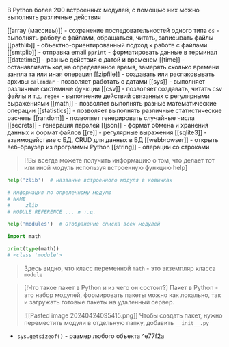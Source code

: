 В Python более 200 встроенных модулей, с помощью них можно выполнять различные действия

[[array (массивы)]] - сохранение последовательностей одного типа
`os` - выполнять работу с файлами, обращаться, читать, записывать файлы
[[pathlib]] - объектно-ориентированный подход к работе с файлами 
[[smtplib]] - отправка email
`pprint` - форматировать данные в терминал
[[datetime]] - разные действия с датой и временем
[[time]] - останавливать код на определенное время, замерять сколько времени заняла та или иная операция
[[zipfile]] - создавать или распаковывать архивы
`calendar` - позволяет работать с датами
[[sys]] - выполняет различные системные функции
[[csv]] - позволяет создавать, читать csv файлы и т.д. 
`regex` - выполнение действий связанных с регулярными выражениями
[[math]] - позволяет выполнять разные математические операции
[[statistics]] - позволяет выполнять различные статистические расчеты
[[random]] - позволяет генерировать случайные числа
[[secrets]] - генерация паролей
[[json]] - формат обмена и хранения данных и формат файлов
[[re]] - регулярные выражения
[[sqlite3]] - взаимодействие с БД, CRUD для данных в БД
[[webbrowser]] - открыть веб-браузер из программы Python
[[string]] - операции со строками

>[!Вы всегда можете получить информацию о том, что делает тот или иной модуль используя встроенную функцию help]

```Python
help('zlib')  # название встроенного модуля в ковычках

# Информация по опреленному модулю
# NAME 
#     zlib 
# MODULE REFERENCE ... и т.д.

help('modules')  # Отображение списка всех модулей
```

```Python
import math

print(type(math))
# <class 'module'>
```
> Здесь видно, что класс переменной `math` - это экземпляр класса `module`


>[!Что такое пакет в Python и из чего он состоит?]
>Пакет в Python - это набор модулей, формировать пакеты можно как локально, так и загружать готовые пакеты на удаленный сервер.
>
>![[Pasted image 20240424095415.png]]
>Чтобы создать пакет, нужно переместить модули в отдельную папку, добавить `__init__.py`

* `sys.getsizeof()` - размер любого объекта ^e77f2a